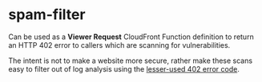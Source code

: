 # spam-filter
Can be used as a **Viewer Request** CloudFront Function definition to return an HTTP 402 error to callers which are scanning for vulnerabilities.

The intent is not to make a website more secure, rather make these scans easy to filter out of log analysis using the [lesser-used 402 error code](https://developer.mozilla.org/en-US/docs/Web/HTTP/Status/402).